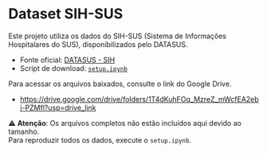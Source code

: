 # Dataset SIH-SUS

Este projeto utiliza os dados do SIH-SUS (Sistema de Informações Hospitalares do SUS), disponibilizados pelo DATASUS.

- Fonte oficial: [DATASUS - SIH](https://datasus.saude.gov.br/)
- Script de download: [`setup.ipynb`]([../setup.ipynb](https://github.com/tinemyumi/saude-mental-datasus/blob/main/codigos-python/setup.ipynb))

Para acessar os arquivos baixados, consulte o link do Google Drive.
- https://drive.google.com/drive/folders/1T4dKuhFOq_MzreZ_mWcfEA2ebj-PZMfl?usp=drive_link

⚠️ **Atenção**: Os arquivos completos não estão incluídos aqui devido ao tamanho.  
Para reproduzir todos os dados, execute o `setup.ipynb`.
